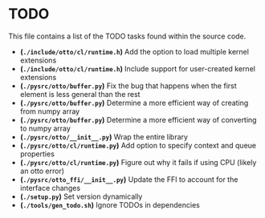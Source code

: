 # TODO
This file contains a list of the TODO tasks found within the source code.
- **(`./include/otto/cl/runtime.h`)** Add the option to load multiple kernel extensions
- **(`./include/otto/cl/runtime.h`)** Include support for user-created kernel extensions
- **(`./pysrc/otto/buffer.py`)** Fix the bug that happens when the first element is less general than the rest
- **(`./pysrc/otto/buffer.py`)** Determine a more efficient way of creating from numpy array
- **(`./pysrc/otto/buffer.py`)** Determine a more efficient way of converting to numpy array
- **(`./pysrc/otto/__init__.py`)** Wrap the entire library
- **(`./pysrc/otto/cl/runtime.py`)** Add option to specify context and queue properties
- **(`./pysrc/otto/cl/runtime.py`)** Figure out why it fails if using CPU (likely an otto error)
- **(`./pysrc/otto_ffi/__init__.py`)** Update the FFI to account for the interface changes
- **(`./setup.py`)** Set version dynamically
- **(`./tools/gen_todo.sh`)** Ignore TODOs in dependencies
